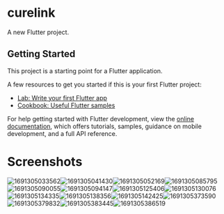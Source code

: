 # curelink

A new Flutter project.

## Getting Started

This project is a starting point for a Flutter application.

A few resources to get you started if this is your first Flutter project:

- [Lab: Write your first Flutter app](https://docs.flutter.dev/get-started/codelab)
- [Cookbook: Useful Flutter samples](https://docs.flutter.dev/cookbook)

For help getting started with Flutter development, view the
[online documentation](https://docs.flutter.dev/), which offers tutorials,
samples, guidance on mobile development, and a full API reference.

# Screenshots

![1691305033562](image/README/1691305033562.png)![1691305041430](image/README/1691305041430.png)![1691305052169](image/README/1691305052169.png)![1691305085795](image/README/1691305085795.png)![1691305090055](image/README/1691305090055.png)![1691305094147](image/README/1691305094147.png)![1691305125406](image/README/1691305125406.png)![1691305130076](image/README/1691305130076.png)![1691305134335](image/README/1691305134335.png)![1691305138356](image/README/1691305138356.png)![1691305142425](image/README/1691305142425.png)![1691305373590](image/README/1691305373590.png)![1691305379832](image/README/1691305379832.png)![1691305383445](image/README/1691305383445.png)![1691305386519](image/README/1691305386519.png)
